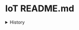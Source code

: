 # IoT README.md

<details>
<summary>History</summary>
<div>
  <H3> - 2023-07-17 </H3>
  1. 라즈베리파이4 수령 및 OS 설치 완료 <br>
  2. 라즈베리파이4 한글패치 및 Git 설치 완료 <br>
  <H3> - 2023-07-18 </H3>
  1. 아두이노 온습도 센서 테스트 완료 <br>
  2. 라즈베리파이4 포터블 모니터 호환 테스트 완료 <br>
  3. ssh 소켓 통신 테스트 완료-ssafy망 X, 외부망 O <br>
</div>
</details>
